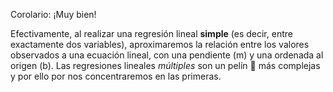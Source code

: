 Corolario: ¡Muy bien! 

Efectivamente, al realizar una regresión lineal **simple** (es decir, entre exactamente dos variables), aproximaremos la relación entre los valores observados a una ecuación lineal, con una pendiente (m) y una ordenada al origen (b).  Las regresiones lineales _múltiples_ son un pelín 🤏 más complejas y por ello por nos concentraremos en las primeras. 
